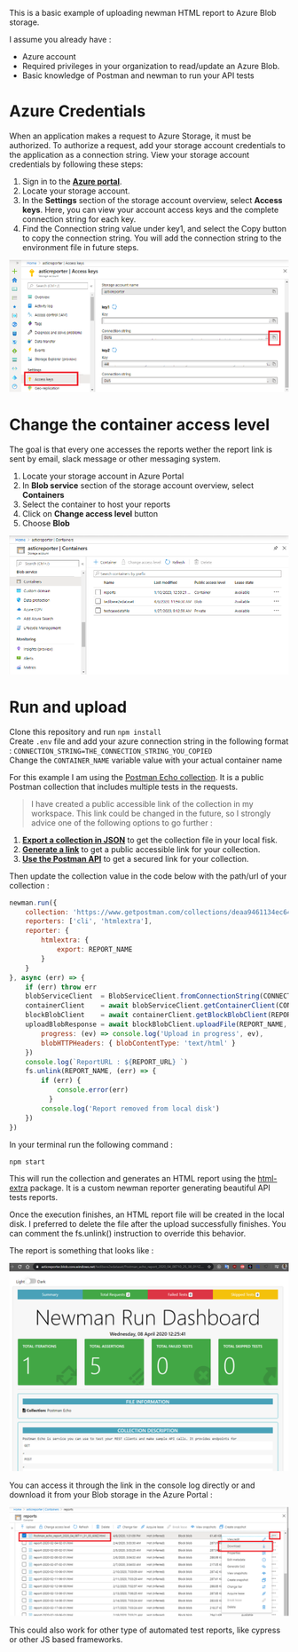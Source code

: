 This is a basic example of uploading newman HTML report to Azure Blob storage.

I assume you already have : 
- Azure account 
- Required privileges in your organization to read/update an Azure Blob. 
- Basic knowledge of Postman and newman to run your API tests

# Azure Credentials 
When an application makes a request to Azure Storage, it must be authorized. To authorize a request, add your storage account credentials to the application as a connection string. View your storage account credentials by following these steps:

1. Sign in to the **[Azure portal](https://portal.azure.com)**.
2. Locate your storage account.
3. In the **Settings** section of the storage account overview, select **Access keys**. Here, you can view your account access keys and the complete connection string for each key.
4. Find the Connection string value under key1, and select the Copy button to copy the connection string. You will add the connection string to the environment file in future steps.


![Screenshot showing how to copy a connection string from the Azure portal](./resources/get_connection_string.png)

# Change the container access level
The goal is that every one accesses the reports wether the report link is sent by email, slack message or other messaging system. 

1. Locate your storage account in Azure Portal
2. In **Blob service** section of the storage account overview, select **Containers**
3. Select the container to host your reports
4. Click on **Change access level** button
5. Choose **Blob**
 
![Change access level of container](./resources/change_access_level.gif)

# Run and upload

Clone this repository and run `npm install`  
Create `.env` file and add your azure connection string in the following format : 
`CONNECTION_STRING=THE_CONNECTION_STRING_YOU_COPIED`  
Change the `CONTAINER_NAME` variable value with your actual container name

For this example I am using the [Postman Echo collection](https://postman-echo.com/). It is a public Postman collection that includes multiple tests in the requests. 
> I have created a public accessible link of the collection in my workspace. This link could be changed in the future, so I strongly advice one of the following options to go further :  
1.  **[Export a collection in JSON](https://learning.postman.com/docs/postman/collections/data-formats/#collections)** to get the collection file in your local fisk.
2. **[Generate a link](https://learning.postman.com/docs/postman/collections/sharing-collections/#sharing-collections-with-a-link)** to get a public accessible link for your collection.
3.  **[Use the Postman API](https://learning.postman.com/docs/postman/postman-api/intro-api/)** to get a secured link for your collection.

Then update the collection value in the code below with the path/url of your collection : 

```js
newman.run({
    collection: 'https://www.getpostman.com/collections/deaa9461134ec64565e4',
    reporters: ['cli', 'htmlextra'],
    reporter: {
        htmlextra: {
            export: REPORT_NAME
        }
    }
}, async (err) => {
    if (err) throw err
    blobServiceClient  = BlobServiceClient.fromConnectionString(CONNECTION_STRING);
    containerClient    = await blobServiceClient.getContainerClient(CONTAINER_NAME);
    blockBlobClient    = await containerClient.getBlockBlobClient(REPORT_NAME)
    uploadBlobResponse = await blockBlobClient.uploadFile(REPORT_NAME, {
        progress: (ev) => console.log('Upload in progress', ev),
        blobHTTPHeaders: { blobContentType: 'text/html' }
    })
    console.log(`ReportURL : ${REPORT_URL} `)
    fs.unlink(REPORT_NAME, (err) => {
        if (err) {
            console.error(err)
          }
        console.log('Report removed from local disk')
    })
}) 
```
In your terminal run the following command : 
```
npm start
```
This will run the collection and generates an HTML report using the [html-extra](https://github.com/DannyDainton/newman-reporter-htmlextra) package. It is a custom newman reporter generating beautiful API tests reports.

Once the execution finishes, an HTML report file will be created in the local disk. I preferred to delete the file after the upload  successfully finishes. You can comment the fs.unlink() instruction to override this behavior. 

The report is something that looks like :  

![Generated report](./resources/generated_report_example.png)

You can access it through the link in the console log directly or and download it from your Blob storage in the Azure Portal :  

![Download report from blob](./resources/download_report_from_container.png)


This could also work for other type of automated test reports, like cypress or other JS based frameworks. 